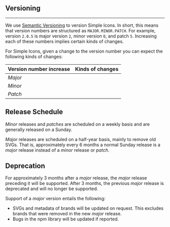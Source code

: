 ## Versioning 

<hr />

We use [Semantic Versioning](https://semver.org/) to version Simple Icons. In short, this means that version numbers are structured as `MAJOR.MINOR.PATCH`. For example, version `2.0.5` is major version `2`, minor version `0`, and patch `5`. Increasing each of these numbers implies certain kinds of changes.

For Simple Icons, given a change to the version number you can expect the following kinds of changes:

| Version number increase | Kinds of changes |
| :---- | :---- |
| _Major_ | <todo> |
| _Minor_ | <todo> |
| _Patch_ | <todo> |

## Release Schedule

_Minor_ releases and _patches_ are scheduled on a weekly basis and are generally released on a Sunday.

_Major_ releases are scheduled on a half-year basis, mainly to remove old SVGs. That is, approximately every 6 months a normal Sunday release is a _major_ release instead of a _minor_ release or _patch_.

## Deprecation

For approximately 3 months after a _major_ release, the _major_ release preceding it will be supported. After 3 months, the previous _major_ release is deprecated and will no longer be supported.

Support of a _major_ version entails the following:

- SVGs and metadata of brands will be updated on request. This excludes brands that were removed in the new _major_ release.
- Bugs in the npm library will be updated if reported.
